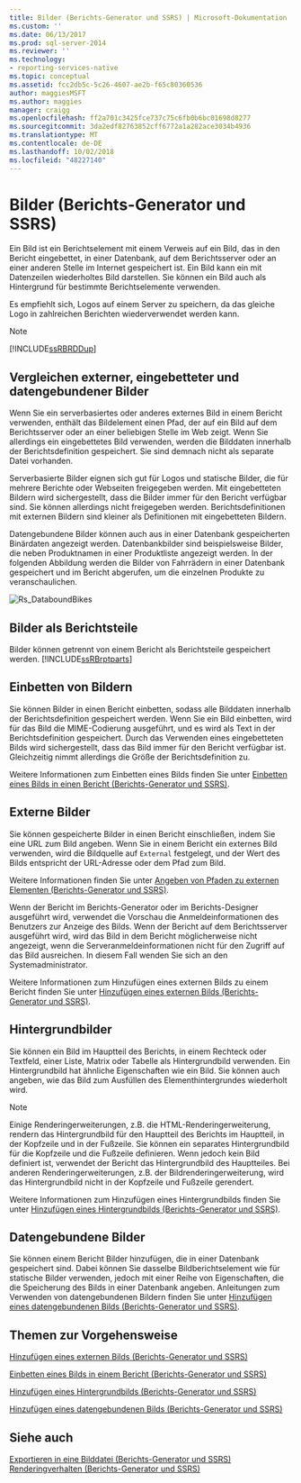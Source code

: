 ```yaml
---
title: Bilder (Berichts-Generator und SSRS) | Microsoft-Dokumentation
ms.custom: ''
ms.date: 06/13/2017
ms.prod: sql-server-2014
ms.reviewer: ''
ms.technology:
- reporting-services-native
ms.topic: conceptual
ms.assetid: fcc2db5c-5c26-4607-ae2b-f65c80360536
author: maggiesMSFT
ms.author: maggies
manager: craigg
ms.openlocfilehash: ff2a701c3425fce737c75c6fb0b6bc01698d8277
ms.sourcegitcommit: 3da2edf82763852cff6772a1a282ace3034b4936
ms.translationtype: MT
ms.contentlocale: de-DE
ms.lasthandoff: 10/02/2018
ms.locfileid: "48227140"
---
```

# <a name="images-report-builder-and-ssrs"></a>Bilder (Berichts-Generator und SSRS)
  Ein Bild ist ein Berichtselement mit einem Verweis auf ein Bild, das in den Bericht eingebettet, in einer Datenbank, auf dem Berichtsserver oder an einer anderen Stelle im Internet gespeichert ist. Ein Bild kann ein mit Datenzeilen wiederholtes Bild darstellen. Sie können ein Bild auch als Hintergrund für bestimmte Berichtselemente verwenden.  
  
 Es empfiehlt sich, Logos auf einem Server zu speichern, da das gleiche Logo in zahlreichen Berichten wiederverwendet werden kann.  
  
> [!NOTE]  
>  [!INCLUDE[ssRBRDDup](../../includes/ssrbrddup-md.md)]  
  
##  <a name="ComparingImages"></a> Vergleichen externer, eingebetteter und datengebundener Bilder  
 Wenn Sie ein serverbasiertes oder anderes externes Bild in einem Bericht verwenden, enthält das Bildelement einen Pfad, der auf ein Bild auf dem Berichtsserver oder an einer beliebigen Stelle im Web zeigt. Wenn Sie allerdings ein eingebettetes Bild verwenden, werden die Bilddaten innerhalb der Berichtsdefinition gespeichert. Sie sind demnach nicht als separate Datei vorhanden.  
  
 Serverbasierte Bilder eignen sich gut für Logos und statische Bilder, die für mehrere Berichte oder Webseiten freigegeben werden. Mit eingebetteten Bildern wird sichergestellt, dass die Bilder immer für den Bericht verfügbar sind. Sie können allerdings nicht freigegeben werden. Berichtsdefinitionen mit externen Bildern sind kleiner als Definitionen mit eingebetteten Bildern.  
  
 Datengebundene Bilder können auch aus in einer Datenbank gespeicherten Binärdaten angezeigt werden. Datenbankbilder sind beispielsweise Bilder, die neben Produktnamen in einer Produktliste angezeigt werden. In der folgenden Abbildung werden die Bilder von Fahrrädern in einer Datenbank gespeichert und im Bericht abgerufen, um die einzelnen Produkte zu veranschaulichen.  
  
 ![Rs_DataboundBikes](../media/rs-databoundbikes.gif "Rs_DataboundBikes")  
  

  
##  <a name="ImagesReportParts"></a> Bilder als Berichtsteile  
 Bilder können getrennt von einem Bericht als Berichtsteile gespeichert werden. [!INCLUDE[ssRBrptparts](../../includes/ssrbrptparts-md.md)]  
  
 
  
##  <a name="EmbedImages"></a> Einbetten von Bildern  
 Sie können Bilder in einen Bericht einbetten, sodass alle Bilddaten innerhalb der Berichtsdefinition gespeichert werden. Wenn Sie ein Bild einbetten, wird für das Bild die MIME-Codierung ausgeführt, und es wird als Text in der Berichtsdefinition gespeichert. Durch das Verwenden eines eingebetteten Bilds wird sichergestellt, dass das Bild immer für den Bericht verfügbar ist. Gleichzeitig nimmt allerdings die Größe der Berichtsdefinition zu.  
  
 Weitere Informationen zum Einbetten eines Bilds finden Sie unter [Einbetten eines Bilds in einen Bericht &#40;Berichts-Generator und SSRS&#41;](embed-an-image-in-a-report-report-builder-and-ssrs.md).  
  

  
##  <a name="ExternalImages"></a> Externe Bilder  
 Sie können gespeicherte Bilder in einen Bericht einschließen, indem Sie eine URL zum Bild angeben. Wenn Sie in einem Bericht ein externes Bild verwenden, wird die Bildquelle auf `External` festgelegt, und der Wert des Bilds entspricht der URL-Adresse oder dem Pfad zum Bild.  
  
 Weitere Informationen finden Sie unter [Angeben von Pfaden zu externen Elementen &#40;Berichts-Generator und SSRS&#41;](specifying-paths-to-external-items-report-builder-and-ssrs.md).  
  
 Wenn der Bericht im Berichts-Generator oder im Berichts-Designer ausgeführt wird, verwendet die Vorschau die Anmeldeinformationen des Benutzers zur Anzeige des Bilds. Wenn der Bericht auf dem Berichtsserver ausgeführt wird, wird das Bild in dem Bericht möglicherweise nicht angezeigt, wenn die Serveranmeldeinformationen nicht für den Zugriff auf das Bild ausreichen. In diesem Fall wenden Sie sich an den Systemadministrator.  
  
 Weitere Informationen zum Hinzufügen eines externen Bilds zu einem Bericht finden Sie unter [Hinzufügen eines externen Bilds &#40;Berichts-Generator und SSRS&#41;](add-an-external-image-report-builder-and-ssrs.md).  
  
 
  
##  <a name="BackgroundImages"></a> Hintergrundbilder  
 Sie können ein Bild im Hauptteil des Berichts, in einem Rechteck oder Textfeld, einer Liste, Matrix oder Tabelle als Hintergrundbild verwenden. Ein Hintergrundbild hat ähnliche Eigenschaften wie ein Bild. Sie können auch angeben, wie das Bild zum Ausfüllen des Elementhintergrundes wiederholt wird.  
  
> [!NOTE]  
>  Einige Renderingerweiterungen, z.B. die HTML-Renderingerweiterung, rendern das Hintergrundbild für den Hauptteil des Berichts im Hauptteil, in der Kopfzeile und in der Fußzeile. Sie können ein separates Hintergrundbild für die Kopfzeile und die Fußzeile definieren. Wenn jedoch kein Bild definiert ist, verwendet der Bericht das Hintergrundbild des Hauptteiles. Bei anderen Renderingerweiterungen, z.B. der Bildrenderingerweiterung, wird das Hintergrundbild nicht in der Kopfzeile und Fußzeile gerendert.  
  
 Weitere Informationen zum Hinzufügen eines Hintergrundbilds finden Sie unter [Hinzufügen eines Hintergrundbilds &#40;Berichts-Generator und SSRS&#41;](add-a-background-image-report-builder-and-ssrs.md).  
  
 
  
##  <a name="DataboundImages"></a> Datengebundene Bilder  
 Sie können einem Bericht Bilder hinzufügen, die in einer Datenbank gespeichert sind. Dabei können Sie dasselbe Bildberichtselement wie für statische Bilder verwenden, jedoch mit einer Reihe von Eigenschaften, die die Speicherung des Bilds in einer Datenbank angeben. Anleitungen zum Verwenden von datengebundenen Bildern finden Sie unter [Hinzufügen eines datengebundenen Bilds &#40;Berichts-Generator und SSRS&#41;](add-a-data-bound-image-report-builder-and-ssrs.md).  
  

  
##  <a name="HowTo"></a> Themen zur Vorgehensweise  
 [Hinzufügen eines externen Bilds &#40;Berichts-Generator und SSRS&#41;](add-an-external-image-report-builder-and-ssrs.md)  
  
 [Einbetten eines Bilds in einem Bericht &#40;Berichts-Generator und SSRS&#41;](embed-an-image-in-a-report-report-builder-and-ssrs.md)  
  
 [Hinzufügen eines Hintergrundbilds &#40;Berichts-Generator und SSRS&#41;](add-a-background-image-report-builder-and-ssrs.md)  
  
 [Hinzufügen eines datengebundenen Bilds &#40;Berichts-Generator und SSRS&#41;](add-a-data-bound-image-report-builder-and-ssrs.md)  
  
  
  
## <a name="see-also"></a>Siehe auch  
 [Exportieren in eine Bilddatei &#40;Berichts-Generator und SSRS&#41;](../report-builder/exporting-to-an-image-file-report-builder-and-ssrs.md)   
 [Renderingverhalten (Berichts-Generator und SSRS)](rendering-behaviors-report-builder-and-ssrs.md)  
  
  

